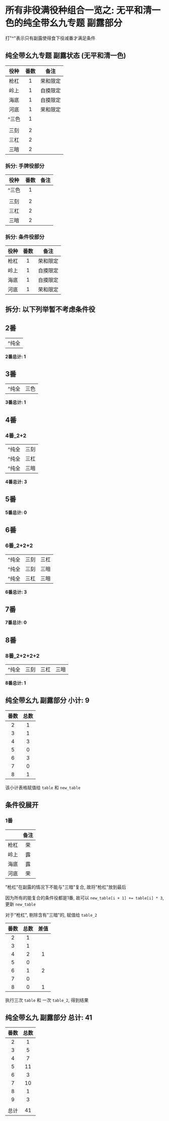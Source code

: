 # 所有非役满役种组合一览之: 无平和清一色的纯全带幺九专题 副露部分

打"^"表示只有副露使得食下役减番才满足条件

## 纯全带幺九专题 副露状态 (无平和清一色)

| 役种  | 番数 |  备注  |
|:---:|:--:|:----:|
| 枪杠  | 1  | 荣和限定 |
| 岭上  | 1  | 自摸限定 |
| 海底  | 1  | 自摸限定 |
| 河底  | 1  | 荣和限定 |
| ^三色 | 1  |
|     |    |
| 三刻  | 2  |
| 三杠  | 2  |
| 三暗  | 2  |

### 拆分: 手牌役部分

| 役种  | 番数 |  备注  |
|:---:|:--:|:----:|
| ^三色 | 1  |
|     |    |
| 三刻  | 2  |
| 三杠  | 2  |
| 三暗  | 2  |

### 拆分: 条件役部分

| 役种  | 番数 |  备注  |
|:---:|:--:|:----:|
| 枪杠  | 1  | 荣和限定 |
| 岭上  | 1  | 自摸限定 |
| 海底  | 1  | 自摸限定 |
| 河底  | 1  | 荣和限定 |

## **拆分: 以下列举暂不考虑条件役**

## 2番

|     |
|:---:|
| ^纯全 |

**2番总计: 1**

## 3番

|     |    |
|:---:|:--:|
| ^纯全 | 三色 |

**3番总计: 1**

## 4番

### 4番_2+2

|     |    |
|:---:|:--:|
| ^纯全 | 三刻 |
| ^纯全 | 三杠 |
| ^纯全 | 三暗 |

**4番总计: 3**

## 5番

**5番总计: 0**

## 6番

### 6番_2+2+2

|     |    |    |
|:---:|:--:|:--:|
| ^纯全 | 三刻 | 三杠 |
| ^纯全 | 三刻 | 三暗 |
| ^纯全 | 三杠 | 三暗 |

**6番总计: 3**

## 7番

**7番总计: 0**

## 8番

### 8番_2+2+2+2

|     |    |    |    |
|:---:|:--:|:--:|:--:|
| ^纯全 | 三刻 | 三杠 | 三暗 |

**8番总计: 1**

## 纯全带幺九 副露部分 小计: 9

| 番数 | 总数 |
|:--:|:--:|
| 2  | 1  |
| 3  | 1  |
| 4  | 3  |
| 5  | 0  |
| 6  | 3  |
| 7  | 0  |
| 8  | 1  |

该小计表格赋值给 `table` 和 `new_table`

## 条件役展开

### 1番

|    | 备注 |
|:--:|:--:|
| 枪杠 | 荣  |
| 岭上 | 露  |
| 海底 | 露  |
| 河底 | 荣  |

"枪杠"在副露的情况下不能与"三暗"复合, 故将"枪杠"放到最后

因为所有的能复合的条件役都是1番, 故可以 `new_table[i + 1] += table[i] * 3`, 更新 `new_table`

对于"枪杠", 剔除含有"三暗"的, 赋值给 `table_2`

| 番数 | 总数 | 差值 |
|:--:|:--:|:--:|
| 2  | 1  |    |
| 3  | 1  |    |
| 4  | 2  | 1  |
| 5  | 0  |    |
| 6  | 1  | 2  |
| 7  | 0  |    |
| 8  | 0  | 1  |

执行三次 `table` 和 一次 `table_2`, 得到结果

## 纯全带幺九 副露部分 总计: 41

| 番数 | 总数 |
|:--:|:--:|
| 2  | 1  |
| 3  | 5  |
| 4  | 7  |
| 5  | 11 |
| 6  | 3  |
| 7  | 10 |
| 8  | 1  |
| 9  | 3  |
|    |    |
| 总计 | 41 |
